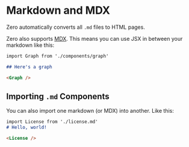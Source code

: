 # Markdown and MDX

Zero automatically converts all `.md` files to HTML pages. 

Zero also supports [MDX](https://mdxjs.com/). This means you can use JSX in between your markdown like this:

```markdown
import Graph from './components/graph'

## Here's a graph

<Graph />
```

## Importing `.md` Components

You can also import one markdown (or MDX) into another. Like this:

```markdown
import License from './license.md'
# Hello, world!

<License />
```
